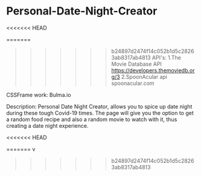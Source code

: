 # Personal-Date-Night-Creator
<<<<<<< HEAD

=======
>>>>>>> b24897d2474f14c052b1d5c28263ab8317ab4813
API's:
1.The Movie Database API 
https://developers.themoviedb.org/3
2.SpoonAcular api
spoonacular.com

CSSFrame work:
Bulma.io

Description:
Personal Date Night Creator, allows you to spice up date night during these tough Covid-19 times.
The page will give you the option to get a random food recipe and also a random movie to watch with it, thus 
creating a date night experience.

<<<<<<< HEAD

=======
v
>>>>>>> b24897d2474f14c052b1d5c28263ab8317ab4813
